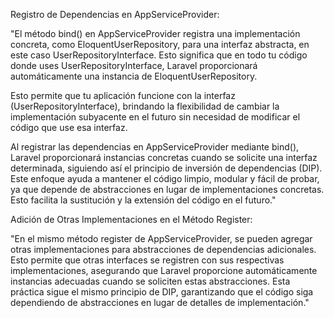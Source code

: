 Registro de Dependencias en AppServiceProvider:

"El método bind() en AppServiceProvider registra una implementación concreta, como EloquentUserRepository, para una interfaz abstracta, en este caso UserRepositoryInterface. Esto significa que en todo tu código donde uses UserRepositoryInterface, Laravel proporcionará automáticamente una instancia de EloquentUserRepository.

Esto permite que tu aplicación funcione con la interfaz (UserRepositoryInterface), brindando la flexibilidad de cambiar la implementación subyacente en el futuro sin necesidad de modificar el código que use esa interfaz.

Al registrar las dependencias en AppServiceProvider mediante bind(), Laravel proporcionará instancias concretas cuando se solicite una interfaz determinada, siguiendo así el principio de inversión de dependencias (DIP). Este enfoque ayuda a mantener el código limpio, modular y fácil de probar, ya que depende de abstracciones en lugar de implementaciones concretas. Esto facilita la sustitución y la extensión del código en el futuro."

Adición de Otras Implementaciones en el Método Register:

"En el mismo método register de AppServiceProvider, se pueden agregar otras implementaciones para abstracciones de dependencias adicionales. Esto permite que otras interfaces se registren con sus respectivas implementaciones, asegurando que Laravel proporcione automáticamente instancias adecuadas cuando se soliciten estas abstracciones. Esta práctica sigue el mismo principio de DIP, garantizando que el código siga dependiendo de abstracciones en lugar de detalles de implementación."


